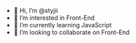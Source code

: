 - 👋 Hi, I’m @styjii
- 👀 I’m interested in Front-End
- 🌱 I’m currently learning JavaScript
- 💞️ I’m looking to collaborate on Front-End

<!---
styjii/styjii is a ✨ special ✨ repository because its `README.md` (this file) appears on your GitHub profile.
You can click the Preview link to take a look at your changes.
--->
